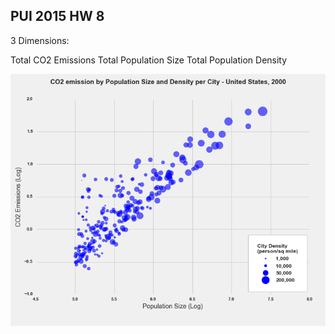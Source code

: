 ## PUI 2015 HW 8

3 Dimensions: 

Total CO2 Emissions
Total Population Size
Total Population Density

![Alt text](co2.png)